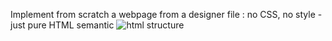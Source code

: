 Implement from scratch a webpage from a designer file : no CSS, no style - just pure HTML semantic
![html structure](https://github.com/uwituzeb/alu-web-development/assets/133651805/c36bcd14-69af-424f-b591-819cb1e8dd12)
